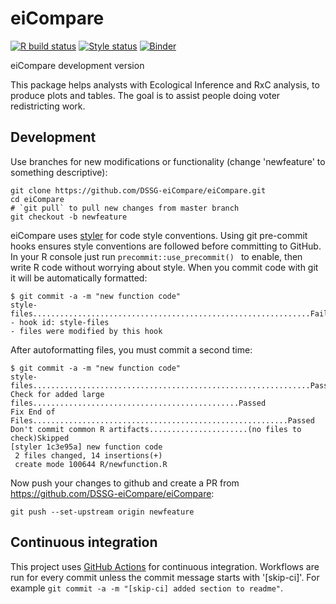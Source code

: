 # eiCompare
[![R build status](https://github.com/DSSG-eiCompare/eiCompare/workflows/R-CMD-check/badge.svg)](https://github.com/DSSG-eiCompare/eiCompare/actions?workflow=R-CMD-check)
[![Style status](https://github.com/DSSG-eiCompare/eiCompare/workflows/Styler/badge.svg)](https://github.com/DSSG-eiCompare/eiCompare/actions?workflow=Styler)
[![Binder](https://mybinder.org/badge_logo.svg)](https://mybinder.org/v2/gh/scottyhq/eiCompare/binder?urlpath=lab)

eiCompare development version

This package helps analysts with Ecological Inference and RxC analysis, to produce plots and tables. 
The goal is to assist people doing voter redistricting work.

## Development

Use branches for new modifications or functionality (change 'newfeature' to something descriptive):
```
git clone https://github.com/DSSG-eiCompare/eiCompare.git
cd eiCompare
# `git pull` to pull new changes from master branch
git checkout -b newfeature
```

eiCompare uses [styler](https://github.com/r-lib/styler) for code style conventions. Using git pre-commit hooks ensures style conventions are followed before committing to GitHub. In your R console just run `precommit::use_precommit() ` to enable, then write R code without worrying about style. When you commit code with git it will be automatically formatted:
```
$ git commit -a -m "new function code"
style-files..............................................................Failed
- hook id: style-files
- files were modified by this hook
```

After autoformatting files, you must commit a second time:
```
$ git commit -a -m "new function code"
style-files..............................................................Passed
Check for added large files..............................................Passed
Fix End of Files.........................................................Passed
Don't commit common R artifacts......................(no files to check)Skipped
[styler 1c3e95a] new function code
 2 files changed, 14 insertions(+)
 create mode 100644 R/newfunction.R
```

Now push your changes to github and create a PR from https://github.com/DSSG-eiCompare/eiCompare: 
```
git push --set-upstream origin newfeature 
```

## Continuous integration
This project uses [GitHub Actions](https://docs.github.com/en/actions) for continuous integration. Workflows are run for every commit unless the commit message starts with '[skip-ci]'. For example `git commit -a -m "[skip-ci] added section to readme"`.
